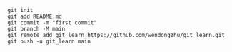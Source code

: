 



```shell
git init
git add README.md
git commit -m "first commit"
git branch -M main
git remote add git_learn https://github.com/wendongzhu/git_learn.git
git push -u git_learn main
```



```shell

```

